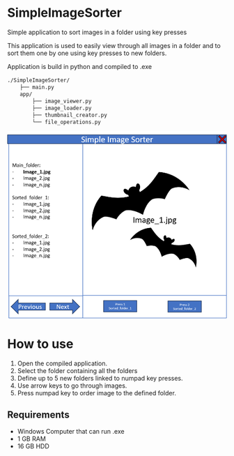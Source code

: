 # SimpleImageSorter
Simple application to sort images in a folder using key presses

This application is used to easily view through all images in a folder and to sort them one by one using key presses to new folders.

Application is build in python and compiled to .exe

```
./SimpleImageSorter/
    ├── main.py
    app/
        ├── image_viewer.py
        ├── image_loader.py
        ├── thumbnail_creator.py
        └── file_operations.py
```
![Example Gui](./readme/example_app.png)


# How to use
1. Open the compiled application.
2. Select the folder containing all the folders
3. Define up to 5 new folders linked to numpad key presses.
4. Use arrow keys to go through images.
5. Press numpad key to order image to the defined folder.


## Requirements
- Windows Computer that can run .exe
- 1 GB RAM
- 16 GB HDD



